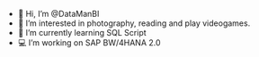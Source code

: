 - 👋 Hi, I’m @DataManBI
- 👀 I’m interested in photography, reading and play videogames.
- 🌱 I’m currently learning SQL Script
- 💻 I’m working on SAP BW/4HANA 2.0

<!---
MichaelDiMeo/MichaelDiMeo is a ✨ special ✨ repository because its `README.md` (this file) appears on your GitHub profile.
You can click the Preview link to take a look at your changes.
--->
